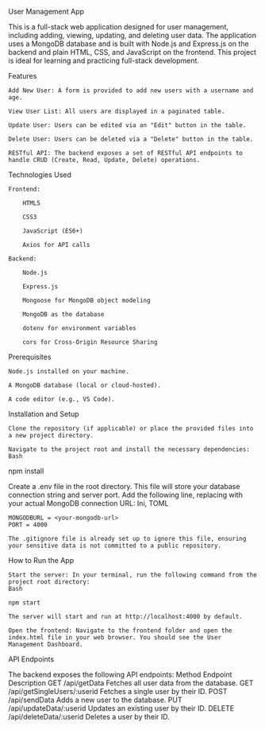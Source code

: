 User Management App

This is a full-stack web application designed for user management, including adding, viewing, updating, and deleting user data. The application uses a MongoDB database and is built with Node.js and Express.js on the backend and plain HTML, CSS, and JavaScript on the frontend. This project is ideal for learning and practicing full-stack development.

Features

    Add New User: A form is provided to add new users with a username and age.

    View User List: All users are displayed in a paginated table.

    Update User: Users can be edited via an "Edit" button in the table.

    Delete User: Users can be deleted via a "Delete" button in the table.

    RESTful API: The backend exposes a set of RESTful API endpoints to handle CRUD (Create, Read, Update, Delete) operations.

Technologies Used

    Frontend:

        HTML5

        CSS3

        JavaScript (ES6+)

        Axios for API calls

    Backend:

        Node.js

        Express.js

        Mongoose for MongoDB object modeling

        MongoDB as the database

        dotenv for environment variables

        cors for Cross-Origin Resource Sharing

Prerequisites

    Node.js installed on your machine.

    A MongoDB database (local or cloud-hosted).

    A code editor (e.g., VS Code).

Installation and Setup

    Clone the repository (if applicable) or place the provided files into a new project directory.

    Navigate to the project root and install the necessary dependencies:
    Bash

npm install

Create a .env file in the root directory. This file will store your database connection string and server port. Add the following line, replacing <your-mongodb-url> with your actual MongoDB connection URL:
Ini, TOML

    MONGODBURL = <your-mongodb-url>
    PORT = 4000

    The .gitignore file is already set up to ignore this file, ensuring your sensitive data is not committed to a public repository.

How to Run the App

    Start the server: In your terminal, run the following command from the project root directory:
    Bash

    npm start

    The server will start and run at http://localhost:4000 by default.

    Open the frontend: Navigate to the frontend folder and open the index.html file in your web browser. You should see the User Management Dashboard.

API Endpoints

The backend exposes the following API endpoints:
Method	Endpoint	Description
GET	/api/getData	Fetches all user data from the database.
GET	/api/getSingleUsers/:userid	Fetches a single user by their ID.
POST	/api/sendData	Adds a new user to the database.
PUT	/api/updateData/:userid	Updates an existing user by their ID.
DELETE	/api/deleteData/:userid	Deletes a user by their ID.
